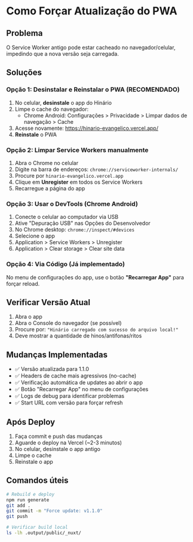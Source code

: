 # Como Forçar Atualização do PWA

## Problema
O Service Worker antigo pode estar cacheado no navegador/celular, impedindo que a nova versão seja carregada.

## Soluções

### Opção 1: Desinstalar e Reinstalar o PWA (RECOMENDADO)
1. No celular, **desinstale** o app do Hinário
2. Limpe o cache do navegador:
   - Chrome Android: Configurações > Privacidade > Limpar dados de navegação > Cache
3. Acesse novamente: https://hinario-evangelico.vercel.app/
4. **Reinstale** o PWA

### Opção 2: Limpar Service Workers manualmente
1. Abra o Chrome no celular
2. Digite na barra de endereços: `chrome://serviceworker-internals/`
3. Procure por `hinario-evangelico.vercel.app`
4. Clique em **Unregister** em todos os Service Workers
5. Recarregue a página do app

### Opção 3: Usar o DevTools (Chrome Android)
1. Conecte o celular ao computador via USB
2. Ative "Depuração USB" nas Opções do Desenvolvedor
3. No Chrome desktop: `chrome://inspect/#devices`
4. Selecione o app
5. Application > Service Workers > Unregister
6. Application > Clear storage > Clear site data

### Opção 4: Via Código (Já implementado)
No menu de configurações do app, use o botão **"Recarregar App"** para forçar reload.

## Verificar Versão Atual
1. Abra o app
2. Abra o Console do navegador (se possível)
3. Procure por: `"Hinário carregado com sucesso do arquivo local!"`
4. Deve mostrar a quantidade de hinos/antifonas/ritos

## Mudanças Implementadas
- ✅ Versão atualizada para 1.1.0
- ✅ Headers de cache mais agressivos (no-cache)
- ✅ Verificação automática de updates ao abrir o app
- ✅ Botão "Recarregar App" no menu de configurações
- ✅ Logs de debug para identificar problemas
- ✅ Start URL com versão para forçar refresh

## Após Deploy
1. Faça commit e push das mudanças
2. Aguarde o deploy na Vercel (~2-3 minutos)
3. No celular, desinstale o app antigo
4. Limpe o cache
5. Reinstale o app

## Comandos úteis
```bash
# Rebuild e deploy
npm run generate
git add .
git commit -m "Force update: v1.1.0"
git push

# Verificar build local
ls -lh .output/public/_nuxt/
```
